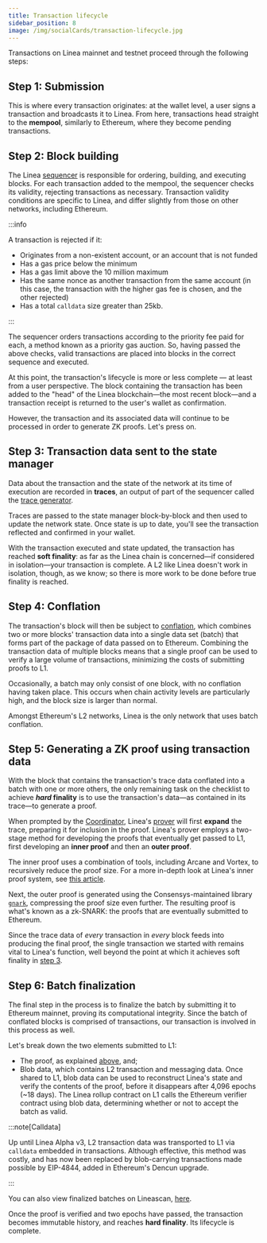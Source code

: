 ```yaml
---
title: Transaction lifecycle
sidebar_position: 8
image: /img/socialCards/transaction-lifecycle.jpg
---
```


Transactions on Linea mainnet and testnet proceed through the following steps:

## Step 1: Submission

This is where every transaction originates: at the wallet level, a user signs a transaction and 
broadcasts it to Linea. From here, transactions head straight to the **mempool**, similarly to 
Ethereum, where they become pending transactions.

## Step 2: Block building

The Linea [sequencer](/architecture/stack/sequencer) is responsible for ordering, building, and executing blocks. 
For each transaction added to the mempool, the sequencer checks its validity, rejecting 
transactions as necessary. Transaction validity conditions are specific to Linea, and differ 
slightly from those on other networks, including Ethereum.

:::info

A transaction is rejected if it:

- Originates from a non-existent account, or an account that is not funded
- Has a gas price below the minimum
- Has a gas limit above the 10 million maximum
- Has the same nonce as another transaction from the same account (in this case, the transaction with the higher gas fee is chosen, and the other rejected)
- Has a total `calldata` size greater than 25kb.

:::

The sequencer orders transactions according to the priority fee paid for each, a method known as
a priority gas auction. So, having passed the above checks, valid transactions are placed into
blocks in the correct sequence and executed.

At this point, the transaction's lifecycle is more or less complete — at least from a user
perspective. The block containing the transaction has been added to the "head" of the Linea
blockchain—the most recent block—and a transaction receipt is returned to the user's wallet as
confirmation.

However, the transaction and its associated data will continue to be processed in order to
generate ZK proofs. Let's press on.

## Step 3: Transaction data sent to the state manager

Data about the transaction and the state of the network at its time of execution are recorded
in **traces**, an output of part of the sequencer called the [trace generator](/architecture/stack/sequencer/traces-generator).

Traces are passed to the state manager block-by-block and then used to update the network state.
Once state is up to date, you'll see the transaction reflected and confirmed in your wallet.

With the transaction executed and state updated, the transaction has reached **soft finality**:
as far as the Linea chain is concerned—if considered in isolation—your transaction is complete.
A L2 like Linea doesn't work in isolation, though, as we know; so there is more work to be done
before true finality is reached.

## Step 4: Conflation

The transaction's block will then be subject to [conflation](/architecture/stack/sequencer/conflation), which
combines two or more blocks' transaction data into a single data set (batch) that forms part of
the package of data passed on to Ethereum. Combining the transaction data of multiple blocks
means that a single proof can be used to verify a large volume of transactions, minimizing the
costs of submitting proofs to L1.

Occasionally, a batch may only consist of one block, with no conflation having taken place.
This occurs when chain activity levels are particularly high, and the block size is larger
than normal.

Amongst Ethereum's L2 networks, Linea is the only network that uses batch conflation.

## Step 5: Generating a ZK proof using transaction data

With the block that contains the transaction's trace data conflated into a batch with one or
more others, the only remaining task on the checklist to achieve **_hard_ finality** is to use
the transaction's data—as contained in its trace—to generate a proof.

When prompted by the [Coordinator](/architecture/stack/coordinator), Linea's [prover](/architecture/stack/trace-expansion-proving)
will first **expand** the trace, preparing it for inclusion in the proof. Linea's prover employs
a two-stage method for developing the proofs that eventually get passed to L1, first developing
an **inner proof** and then an **outer proof**.

The inner proof uses a combination of tools, including Arcane and Vortex, to recursively reduce
the proof size. For a more in-depth look at Linea's inner proof system, see [this article](https://linea.mirror.xyz/B3b1lUK8--UKZ_Qehk7SfOyvdcGbcuoyvNsSukHgOY8).

Next, the outer proof is generated using the Consensys-maintained library [`gnark`](https://docs.gnark.consensys.net/),
compressing the proof size even further. The resulting proof is what's known as a zk-SNARK:
the proofs that are eventually submitted to Ethereum.

Since the trace data of _every_ transaction in _every_ block feeds into producing the final proof,
the single transaction we started with remains vital to Linea's function, well beyond the point
at which it achieves soft finality in [step 3](#step-3-transaction-data-sent-to-the-state-manager).

## Step 6: Batch finalization

The final step in the process is to finalize the batch by submitting it to Ethereum mainnet,
proving its computational integrity. Since the batch of conflated blocks is comprised of
transactions, our transaction is involved in this process as well.

Let's break down the two elements submitted to L1:

- The proof, as explained [above](#step-5-generating-a-zk-proof-using-transaction-data), and;
- Blob data, which contains L2 transaction and messaging data. Once shared to L1, blob data
can be used to reconstruct Linea's state and verify the contents of the proof, before it disappears
after 4,096 epochs (~18 days). The Linea rollup contract on L1 calls the Ethereum verifier contract
using blob data, determining whether or not to accept the batch as valid.

:::note[Calldata]

Up until Linea Alpha v3, L2 transaction data was transported to L1 via `calldata` embedded in
transactions. Although effective, this method was costly, and has now been replaced by
blob-carrying transactions made possible by EIP-4844, added in Ethereum's Dencun upgrade.

:::

You can also view finalized batches on Lineascan, [here](https://lineascan.build/batches).

Once the proof is verified and two epochs have passed, the transaction becomes immutable history,
and reaches **hard finality**. Its lifecycle is complete.
